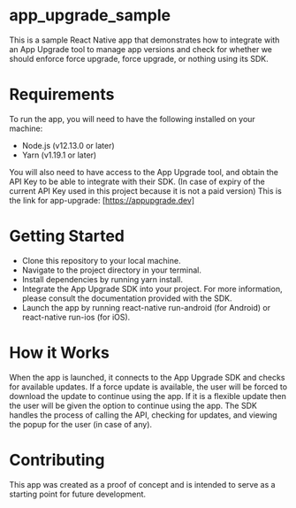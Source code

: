 # app_upgrade_sample

This is a sample React Native app that demonstrates how to integrate with an App Upgrade tool to manage app versions and check for whether we should enforce force upgrade, force upgrade, or nothing using its SDK.

# Requirements
To run the app, you will need to have the following installed on your machine:

- Node.js (v12.13.0 or later)
- Yarn (v1.19.1 or later)

You will also need to have access to the App Upgrade tool, and obtain the API Key to be able to integrate with their SDK. (In case of expiry of the current API Key used in this project because it is not a paid version)
This is the link for app-upgrade:
[https://appupgrade.dev]

# Getting Started
- Clone this repository to your local machine.
- Navigate to the project directory in your terminal.
- Install dependencies by running yarn install.
- Integrate the App Upgrade SDK into your project. For more information, please consult the documentation provided with the SDK.
- Launch the app by running react-native run-android (for Android) or react-native run-ios (for iOS).

# How it Works
When the app is launched, it connects to the App Upgrade SDK and checks for available updates. If a force update is available, the user will be forced to download the update to continue using the app. If it is a flexible update then the user will be given the option to continue using the app. The SDK handles the process of calling the API, checking for updates, and viewing the popup for the user (in case of any).

# Contributing
This app was created as a proof of concept and is intended to serve as a starting point for future development.
